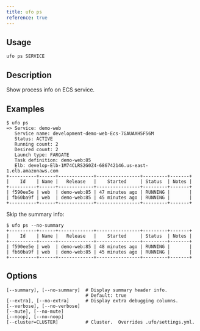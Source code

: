```yaml
---
title: ufo ps
reference: true
---
```


## Usage

    ufo ps SERVICE

## Description

Show process info on ECS service.

## Examples

    $ ufo ps
    => Service: demo-web
       Service name: development-demo-web-Ecs-7GAUAXH5F56M
       Status: ACTIVE
       Running count: 2
       Desired count: 2
       Launch type: FARGATE
       Task definition: demo-web:85
       Elb: develop-Elb-1M74CLRS2G0Z4-686742146.us-east-1.elb.amazonaws.com
    +----------+------+-------------+----------------+---------+-------+
    |    Id    | Name |   Release   |    Started     | Status  | Notes |
    +----------+------+-------------+----------------+---------+-------+
    | f590ee5e | web  | demo-web:85 | 47 minutes ago | RUNNING |       |
    | fb60ba9f | web  | demo-web:85 | 45 minutes ago | RUNNING |       |
    +----------+------+-------------+----------------+---------+-------+

Skip the summary info:

    $ ufo ps --no-summary
    +----------+------+-------------+----------------+---------+-------+
    |    Id    | Name |   Release   |    Started     | Status  | Notes |
    +----------+------+-------------+----------------+---------+-------+
    | f590ee5e | web  | demo-web:85 | 48 minutes ago | RUNNING |       |
    | fb60ba9f | web  | demo-web:85 | 45 minutes ago | RUNNING |       |
    +----------+------+-------------+----------------+---------+-------+


## Options

```
[--summary], [--no-summary]  # Display summary header info.
                             # Default: true
[--extra], [--no-extra]      # Display extra debugging columns.
[--verbose], [--no-verbose]  
[--mute], [--no-mute]        
[--noop], [--no-noop]        
[--cluster=CLUSTER]          # Cluster.  Overrides .ufo/settings.yml.
```

